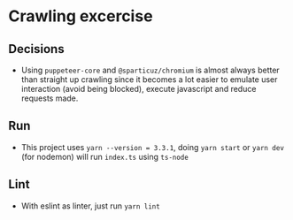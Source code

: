 # Crawling excercise

## Decisions
- Using `puppeteer-core` and `@sparticuz/chromium` is almost always better than
straight up crawling since it becomes a lot easier to emulate user interaction
(avoid being blocked), execute javascript and reduce requests made.

## Run
- This project uses `yarn --version = 3.3.1`, doing `yarn start` or `yarn dev`
(for nodemon) will run `index.ts` using `ts-node`

## Lint
- With eslint as linter, just run `yarn lint`
